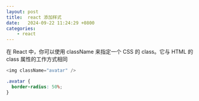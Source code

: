 ```yaml
---
layout: post
title:  react 添加样式
date:   2024-09-22 11:24:29 +0800
categories:
    - react
---
```


在 React 中，你可以使用 className 来指定一个 CSS 的 class。它与 HTML 的 class 属性的工作方式相同

```js
<img className="avatar" />
```

```css
.avatar {
  border-radius: 50%;
}
```